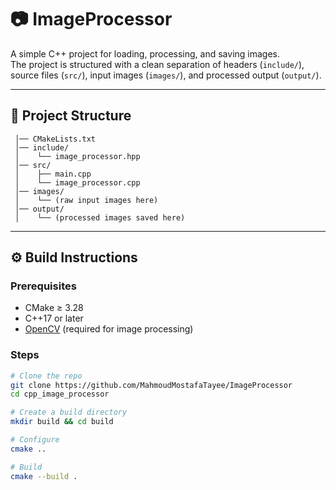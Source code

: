 # 📷 ImageProcessor

A simple C++ project for loading, processing, and saving images.  
The project is structured with a clean separation of headers (`include/`), source files (`src/`), input images (`images/`), and processed output (`output/`).

---

## 📂 Project Structure

```cpp_image_processor/
 │── CMakeLists.txt
 │── include/
 │    └── image_processor.hpp
 │── src/
 │    ├── main.cpp
 │    └── image_processor.cpp
 │── images/
 │    └── (raw input images here)
 │── output/
 │    └── (processed images saved here)
```

---

## ⚙️ Build Instructions

### Prerequisites
- CMake ≥ 3.28
- C++17 or later
- [OpenCV](https://opencv.org/) (required for image processing)

### Steps
```bash
# Clone the repo
git clone https://github.com/MahmoudMostafaTayee/ImageProcessor
cd cpp_image_processor

# Create a build directory
mkdir build && cd build

# Configure
cmake ..

# Build
cmake --build .
